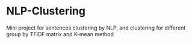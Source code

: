 # NLP-Clustering
Mini project for sentences clustering by NLP, and clustering for different group by TFIDF matrix and K-mean method
